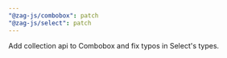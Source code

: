 ```yaml
---
"@zag-js/combobox": patch
"@zag-js/select": patch
---
```


Add collection api to Combobox and fix typos in Select's types.
